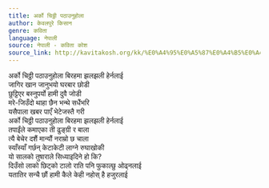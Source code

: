 ```yaml
---
title: अर्को चिठ्ठी पठाउनुहोला
author: केवलपुरे किसान
genre: कविता
language: नेपाली
source: नेपाली - कविता कोश
source_link: http://kavitakosh.org/kk/%E0%A4%95%E0%A5%87%E0%A4%B5%E0%A4%B2%E0%A4%AA%E0%A5%81%E0%A4%B0%E0%A5%87_%E0%A4%95%E0%A4%BF%E0%A4%B8%E0%A4%BE%E0%A4%A8
---
```


अर्को चिठ्ठी पठाउनुहोला बिरहमा झलझली हेर्नलाई  
जागिर खान जानुभयो घरबार छोडी  
छुट्टिएर बस्नुपर्यो हामी दुवै जोडी  
मरे-जिउँदो थाहा छैन भन्थे सधैंभरि  
यसैपाला खबर पाएँ भेटेजस्तै गरी  
अर्को चिठ्ठी पठाउनुहोला बिरहमा झलझली हेर्नलाई  
तपाईंले कमाएका ती ढुङ्ग्री र बाला  
त्यै बेचेर दशैं मान्यौं नराम्रो छ चाला  
स्याँस्याँ गर्छन् केटाकेटी लाग्ने रुघाखोकी  
यो सालको तुषाराले सिध्याइदिने हो कि?  
दिउँसो लाको छिट्को टालो राति पनि फुकाल्छु ओढ्नलाई  
यतातिर सन्चै छौं हामी कैले केही नहोस् है हजुरलाई
